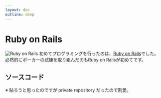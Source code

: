 ```yaml
---
layout: doc
outline: deep
---
```

# Ruby on Rails

![Ruby on Rails](/rails.svg)
初めてプログラミングを行ったのは、[Ruby on Rails](https://rubyonrails.org/)でした。  
必然的にポーカーの試練を取り組んだのもRuby on Railsが初めてです。

## ソースコード

※ 貼ろうと思ったのですが private repository だったので割愛。

